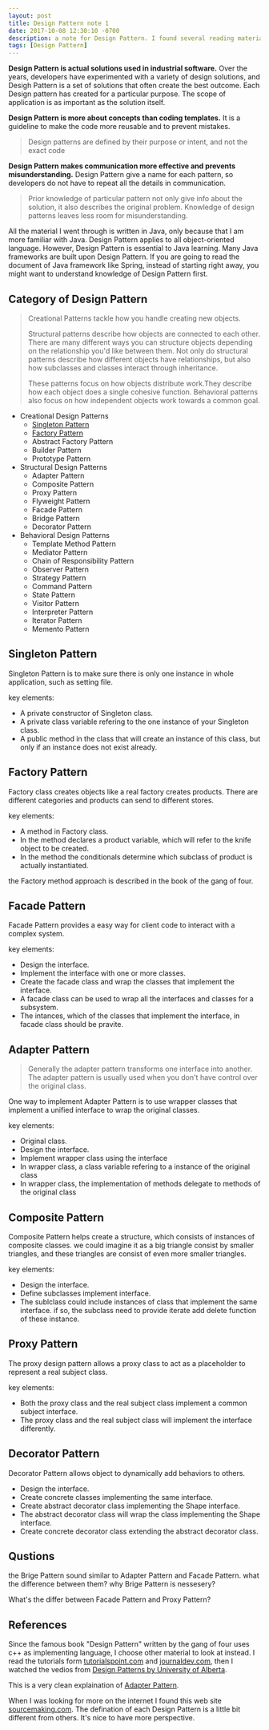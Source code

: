 ```yaml
---
layout: post
title: Design Pattern note 1
date: 2017-10-08 12:30:10 -0700
description: a note for Design Pattern. I found several reading materials on the internet and a course on Coursera. Here is what I learned. # Add post description (optional)
tags: [Design Pattern]
---
```


**Design Pattern is actual solutions used in industrial software.** Over the years, developers have experimented with a variety of design solutions, and Desigh Pattern is a set of solutions that often create the best outcome. Each Design pattern has created for a particular purpose. The scope of application is as important as the solution itself.

**Design Pattern is more about concepts than coding templates.** It is a guideline to make the code more reusable and to prevent mistakes.
>Design patterns are defined by their purpose or intent, and not the exact code

**Design Pattern makes communication more effective and prevents misunderstanding.** Design Pattern give a name for each pattern, so developers do not have to repeat all the details in communication. 
>Prior knowledge of particular pattern not only give info about the solution, it also describes the original problem. Knowledge of design patterns leaves less room for misunderstanding. 

All the material I went through is written in Java, only because that I am more familiar with Java. Design Pattern applies to all object-oriented language. However, Design Pattern is essential to Java learning. Many Java frameworks are built upon Design Pattern. If you are going to read the document of Java framework like Spring, instead of starting right away, you might want to understand knowledge of Design Pattern first.

## Category of Design Pattern

>Creational Patterns tackle how you handle creating new objects.
>
>Structural patterns describe how objects are connected to each other. There are many different ways you can structure objects depending on the relationship you'd like between them. Not only do structural patterns describe how different objects have relationships, but also how subclasses and classes interact through inheritance.
>
>These patterns focus on how objects distribute work.They describe how each object does a single cohesive function. Behavioral patterns also focus on how independent objects work towards a common goal.

* Creational Design Patterns
	* [Singleton Pattern](#singleton-pattern)
	* [Factory Pattern](#factory-pattern)
	* Abstract Factory Pattern
	* Builder Pattern
	* Prototype Pattern
* Structural Design Patterns
	* Adapter Pattern
	* Composite Pattern
	* Proxy Pattern
	* Flyweight Pattern
	* Facade Pattern
	* Bridge Pattern
	* Decorator Pattern
* Behavioral Design Patterns
	* Template Method Pattern
	* Mediator Pattern
	* Chain of Responsibility Pattern
	* Observer Pattern
	* Strategy Pattern
	* Command Pattern
	* State Pattern
	* Visitor Pattern
	* Interpreter Pattern
	* Iterator Pattern
	* Memento Pattern

## <a name="singleton-pattern">Singleton Pattern</a>

Singleton Pattern is to make sure there is only one instance in whole application, such as setting file. 

key elements:
* A private constructor of Singleton class.
* A private class variable refering to the one instance of your Singleton class.
* A public method in the class that will create an instance of this class, but only if an instance does not exist already.

## <a name="factory-pattern">Factory Pattern</a>

Factory class creates objects like a real factory creates products. There are different categories and products can send to different stores.

key elements:
* A method in Factory class.
* In the method declares a product variable, which will refer to the knife object to be created.
* In the method the conditionals determine which subclass of product is actually instantiated.

the Factory method approach is described in the book of the gang of four.

## Facade Pattern

Facade Pattern provides a easy way for client code to interact with a complex system.

key elements:
* Design the interface.
* Implement the interface with one or more classes.
* Create the facade class and wrap the classes that implement the interface.
* A facade class can be used to wrap all the interfaces and classes for a subsystem.
* The intances, which of the classes that implement the interface, in facade class should be pravite.

## Adapter Pattern

>Generally the adapter pattern transforms one interface into another. The adapter pattern is usually used when you don't have control over the original class. 

One way to implement Adapter Pattern is to use wrapper classes that implement a unified interface to wrap the original classes.

key elements:
* Original class.
* Design the interface.
* Implement wrapper class using the interface
* In wrapper class, a class variable refering to a instance of the original class
* In wrapper class, the implementation of methods delegate to methods of the original class

## Composite Pattern

Composite Pattern helps create a structure, which consists of instances of composite classes. we could imagine it as a big triangle consist by smaller triangles, and these triangles are consist of even more smaller triangles.

key elements:
* Design the interface.
* Define subclasses implement interface.
* The sublclass could include instances of class that implement the same interface. if so, the subclass need to provide iterate add delete function of these instance.

## Proxy Pattern 

The proxy design pattern allows a proxy class to act as a placeholder to represent a real subject class.

key elements:
* Both the proxy class and the real subject class implement a common subject interface.
* The proxy class and the real subject class will implement the interface differently.

## Decorator Pattern

Decorator Pattern allows object to dynamically add behaviors to others.

* Design the interface.
* Create concrete classes implementing the same interface.
* Create abstract decorator class implementing the Shape interface.
* The abstract decorator class will wrap the class implementing the Shape interface.
* Create concrete decorator class extending the abstract decorator class.


## Qustions

the Brige Pattern sound similar to Adapter Pattern and Facade Pattern. what the difference between them? why Brige Pattern is nessesery? 

What's the differ between Facade Pattern and Proxy Pattern?

## References

Since the famous book "Design Pattern" written by the gang of four uses c++ as implementing language, I choose other material to look at instead. I read the tutorials form [tutorialspoint.com](https://www.tutorialspoint.com/design_pattern/) and [journaldev.com](https://www.journaldev.com/1827/java-design-patterns-example-tutorial), then I watched the vedios from [Design Patterns by University of Alberta](https://www.coursera.org/learn/design-patterns/home/welcome). 

This is a very clean explaination of [Adapter Pattern](https://stackoverflow.com/questions/1299167/understanding-adapter-pattern). 

When I was looking for more on the internet I found this web site [sourcemaking.com](https://sourcemaking.com/design_patterns). The defination of each Design Pattern is a little bit different from others. It's nice to have more perspective.

